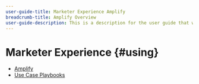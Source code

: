```yaml
---
user-guide-title: Marketer Experience Amplify
breadcrumb-title: Amplify Overview
user-guide-description: This is a description for the user guide that will be displayed on the landing page.
---
```


# Marketer Experience {#using}

+ [Amplify](amplify/overview.md)
+ [Use Case Playbooks](use-case-playbooks/overview.md)
